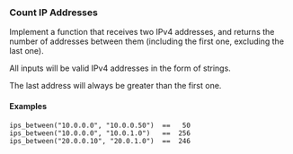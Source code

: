 ### Count IP Addresses

Implement a function that receives two IPv4 addresses, and returns the number of addresses between them (including the first one, excluding the last one).

All inputs will be valid IPv4 addresses in the form of strings. 

The last address will always be greater than the first one.

#### Examples
```
ips_between("10.0.0.0", "10.0.0.50")  ==   50 
ips_between("10.0.0.0", "10.0.1.0")   ==  256 
ips_between("20.0.0.10", "20.0.1.0")  ==  246

